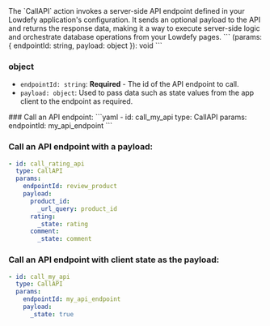 <TITLE>
CallAPI
</TITLE>

<DESCRIPTION>
The `CallAPI` action invokes a server-side API endpoint defined in your Lowdefy application's configuration.
It sends an optional payload to the API and returns the response data, making it a way to execute server-side logic and orchestrate database operations from your Lowdefy pages.
</DESCRIPTION>

<USAGE>
```
(params: {
  endpointId: string,
  payload: object
}): void
```

### object
- `endpointId: string`: __Required__ - The id of the API endpoint to call.
- `payload: object`: Used to pass data such as state values from the app client to the endpoint as required.
</USAGE>

<EXAMPLES>
### Call an API endpoint:
```yaml
- id: call_my_api
  type: CallAPI
  params:
    endpointId: my_api_endpoint
```

### Call an API endpoint with a payload:
```yaml
- id: call_rating_api
  type: CallAPI
  params:
    endpointId: review_product
    payload:
      product_id:
        _url_query: product_id
      rating:
        _state: rating
      comment:
        _state: comment
```

### Call an API endpoint with client state as the payload:
```yaml
- id: call_my_api
  type: CallAPI
  params:
    endpointId: my_api_endpoint
    payload:
      _state: true
```
</EXAMPLES>
